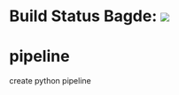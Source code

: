 # Build Status Bagde:  ![](https://github/com/elishr100/pipeline/workflows/pipeline/badge.svg)

# pipeline
create python pipeline
